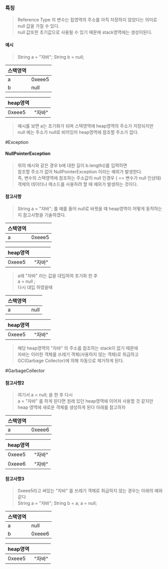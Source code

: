 ### 특징
> Reference Type 의 변수는 힙영역의 주소를 아직 저장하지 않았다는 의미로  
> null 값을 가질 수 있다.  
> null 값또한 초기값으로 사용될 수 있기 때문에 stack영역에는 생성이된다.


#### 예시
>String a = "자바";
>String b = null;


|스택영역| |
|---|---|
|a|0xeee5|
|b|null|

|heap영역| |
|---|---|
|0xeee5|"자바"|

> 예시를 보면 a는 초기화가 되며 스택영역에 heap영역의 주소가 저장되지만  
> null 에는 주소가 null로 비어있어 heap영역에 참조할 주소가 없다.

#Exception
#### NullPointerException
> 위의 예시와 같은 경우 b에 대한 길이 b.length()를 입력하면  
> 참조할 주소가 없어 NullPointerException 이라는 예외가 발생한다.  
> 즉, 변수의 스택영역에 참조하는 주소값이 null 인경우 ( == 변수가 null 인상태)  
> 객체의 데이터나 메소드를 사용하려 할 때 예외가 발생하는 것이다.


#### 참고사항
> String a = "자바"; 를 예를 들어 null로 바꿧을 때 heap영역이 어떻게 동작하는지 참고사항을 기술하겠다.


|스택영역| |
|---|---|
|a|0xeee5|

|heap영역| |
|---|---|
|0xeee5|"자바"|

> a에 "자바" 라는 값을 대입하여 초기화 한 후  
> a = null ;  
> 다시 대입 하였을때 

|스택영역| |
|---|---|
|a|null|

|heap영역| |
|---|---|
|0xeee5|"자바"|

> 해당 heap영역의 "자바" 의 주소를 참조하는 stack이 없기 때문에  
> 자바는 이러한 객체를 쓰레기 객체(사용하지 않는 객체)로 취급하고  
> GC(Garbage Collector)에 의해 자동으로 제거하게 된다.  

#GarbageCollector

#### 참고사항2
> 여기서 a = null; 을 한 후 다시  
> a = "자바" 를 하게 된다면 원래 있던 heap영역에 이어져 사용할 것 같지만  
> heap 영역에 새로운 객체를 생성하게 된다 아래를 참고하자


|스택영역| |
|---|---|
|a|0xeee6|

|heap영역| |
|---|---|
|0xeee5|"자바"|
|0xeee6|"자바"|

#### 참고사항3
> 0xeee5라고 써있는 "자바" 를 쓰레기 객체로 취급하지 않는 경우는 아래의 예와 같다  
> String a = "자바";
> String b = a;
> a = null;


|스택영역| |
|---|---|
|a|null|
|b|0xeee6|

|heap영역| |
|---|---|
|0xeee5|"자바"|